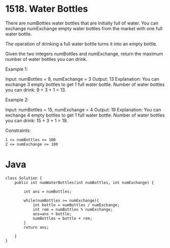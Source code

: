 # 1518. Water Bottles

There are numBottles water bottles that are initially full of water. You can exchange numExchange empty water bottles from the market with one full water bottle.

The operation of drinking a full water bottle turns it into an empty bottle.

Given the two integers numBottles and numExchange, return the maximum number of water bottles you can drink.
 

Example 1:

Input: numBottles = 9, numExchange = 3
Output: 13
Explanation: You can exchange 3 empty bottles to get 1 full water bottle.
Number of water bottles you can drink: 9 + 3 + 1 = 13.

Example 2:

Input: numBottles = 15, numExchange = 4
Output: 19
Explanation: You can exchange 4 empty bottles to get 1 full water bottle. 
Number of water bottles you can drink: 15 + 3 + 1 = 19.


Constraints:

    1 <= numBottles <= 100
    2 <= numExchange <= 100

# Java
```
class Solution {
    public int numWaterBottles(int numBottles, int numExchange) {

        int ans = numBottles;

        while(numBottles >= numExchange){
            int bottle = numBottles / numExchange;
            int rem = numBottles % numExchange;
            ans=ans + bottle;
            numBottles = bottle + rem;
        }
        return ans;
        
    }
}
```
